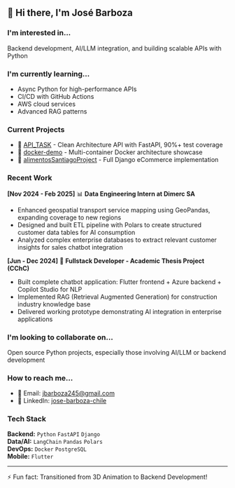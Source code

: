 ## 👋 Hi there, I'm José Barboza

### I'm interested in...
Backend development, AI/LLM integration, and building scalable APIs with Python

### I'm currently learning...
- Async Python for high-performance APIs
- CI/CD with GitHub Actions
- AWS cloud services
- Advanced RAG patterns

### Current Projects
- 🚀 [API_TASK](https://github.com/josebarbozaDUOC/API_TASK) - Clean Architecture API with FastAPI, 90%+ test coverage
- 🐳 [docker-demo](https://github.com/josebarbozaDUOC/docker-demo) - Multi-container Docker architecture showcase
- 🛒 [alimentosSantiagoProject](https://github.com/josebarbozaDUOC/alimentosSantiagoProject) - Full Django eCommerce implementation

### Recent Work
**[Nov 2024 - Feb 2025]** 📊 **Data Engineering Intern at Dimerc SA**
- Enhanced geospatial transport service mapping using GeoPandas, expanding coverage to new regions
- Designed and built ETL pipeline with Polars to create structured customer data tables for AI consumption
- Analyzed complex enterprise databases to extract relevant customer insights for sales chatbot integration

**[Jun - Dec 2024]** 💬 **Fullstack Developer - Academic Thesis Project (CChC)**
- Built complete chatbot application: Flutter frontend + Azure backend + Copilot Studio for NLP
- Implemented RAG (Retrieval Augmented Generation) for construction industry knowledge base
- Delivered working prototype demonstrating AI integration in enterprise applications


### I'm looking to collaborate on...
Open source Python projects, especially those involving AI/LLM or backend development

###  How to reach me...
- 📧 Email: jbarboza245@gmail.com
- 💼 LinkedIn: [jose-barboza-chile](https://www.linkedin.com/in/jose-barboza-chile/)

### Tech Stack
**Backend:** `Python` `FastAPI` `Django`  
**Data/AI:** `LangChain` `Pandas` `Polars`  
**DevOps:** `Docker` `PostgreSQL`  
**Mobile:** `Flutter`

---
⚡ Fun fact: Transitioned from 3D Animation to Backend Development!
